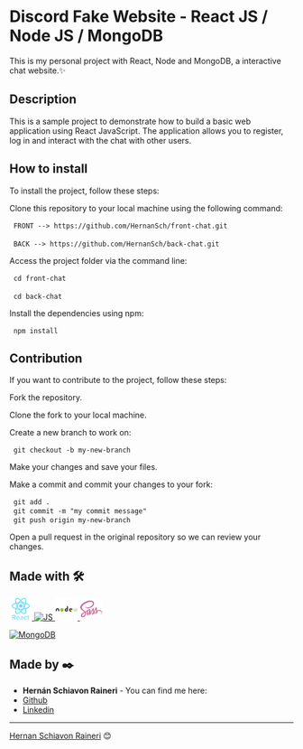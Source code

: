 # Discord Fake Website - React JS / Node JS / MongoDB

This is my personal project with React, Node and MongoDB, a interactive chat website.✨

## Description

This is a sample project to demonstrate how to build a basic web application using React JavaScript.
The application allows you to register, log in and interact with the chat with other users.

## How to install

To install the project, follow these steps:

Clone this repository to your local machine using the following command:

     FRONT --> https://github.com/HernanSch/front-chat.git

     BACK --> https://github.com/HernanSch/back-chat.git

Access the project folder via the command line:

     cd front-chat

     cd back-chat

Install the dependencies using npm:

     npm install

## Contribution

If you want to contribute to the project, follow these steps:

Fork the repository.

Clone the fork to your local machine.

Create a new branch to work on:

     git checkout -b my-new-branch

Make your changes and save your files.

Make a commit and commit your changes to your fork:

     git add .
     git commit -m "my commit message"
     git push origin my-new-branch

Open a pull request in the original repository so we can review your changes.
     

## Made with 🛠️
 
<a href="https://reactjs.org/" target="_blank" rel="noreferrer"> <img src="https://raw.githubusercontent.com/devicons/devicon/master/icons/react/react-original-wordmark.svg" alt="react" width="40" height="40"/> </a> <a href="https://www.javascript.com/" target="_blank" rel="noreferrer"> <img src="https://i.imgur.com/84IfG7c.png" alt="JS" width="40" height="40"/> </a> <a href="https://nodejs.org" target="_blank" rel="noreferrer"> <img src="https://raw.githubusercontent.com/devicons/devicon/master/icons/nodejs/nodejs-original-wordmark.svg" alt="nodejs" width="40" height="40"/> </a> <a href="https://sass-lang.com" target="_blank" rel="noreferrer"> <img src="https://raw.githubusercontent.com/devicons/devicon/master/icons/sass/sass-original.svg" alt="sass" width="40" height="40"/> </a> </p> <a href="https://www.mongodb.com/" target="_blank" rel="noreferrer"><img src="https://docs.mongodb.com/images/mongodb-logo.png" alt="MongoDB" width="40" height="40"/></a>


## Made by ✒️

* **Hernán Schiavon Raineri** - You can find me here:
* [Github](https://github.com/HernanSch)
* [Linkedin](https://www.linkedin.com/in/hernan-schiavon-raineri/) 







---
[Hernan Schiavon Raineri](https://github.com/HernanSch) 😊
